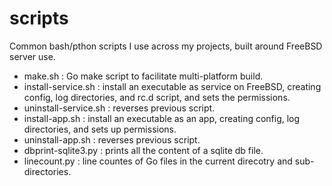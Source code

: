 # scripts

Common bash/pthon scripts I use across my projects, built around FreeBSD server use.

- make.sh : Go make script to facilitate multi-platform build.
- install-service.sh : install an executable as service on FreeBSD, creating config, log directories, and rc.d script, and sets the permissions.
- uninstall-service.sh : reverses previous script.
- install-app.sh : install an executable as an app, creating config, log directories, and sets up permissions.
- uninstall-app.sh : reverses previous script.
- dbprint-sqlite3.py : prints all the content of a sqlite db file.
- linecount.py : line countes of Go files in the current direcotry and sub-directories.
